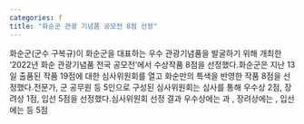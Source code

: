 ```yaml
---
categories: f
title: "화순군 관광 기념품 공모전 8점 선정"
---
```

화순군(군수 구복규)이 화순군을 대표하는 우수 관광기념품을 발굴하기 위해 개최한 ‘2022년 화순 관광기념품 전국 공모전’에서 수상작품 8점을 선정했다.화순군은 지난 13일 출품된 작품 19점에 대한 심사위원회를 열고 화순만의 특색을 반영한 작품 8점을 선정했다.전문가, 군 공무원 등 5인으로 구성된 심사위원회는 심사를 통해 우수상 2점, 장려상 1점, 입선 5점을 선정했다.심사위원회 선정 결과 우수상에는 과 , 장려상에는 , 입선에는  등 5점